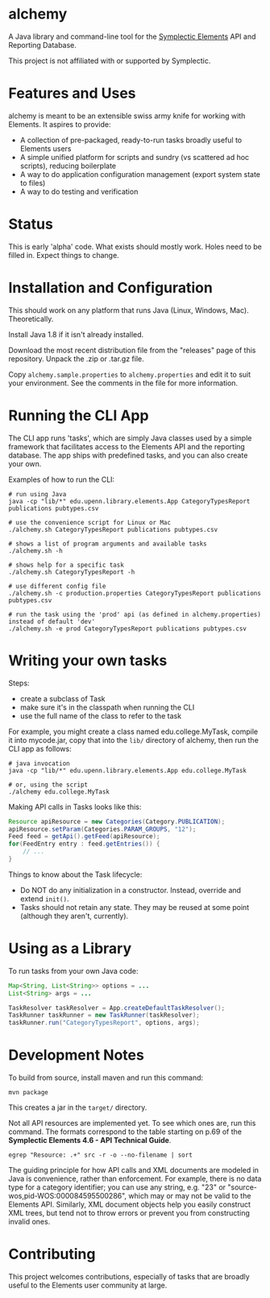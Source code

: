 
# alchemy

A Java library and command-line tool for the
[Symplectic Elements](http://symplectic.co.uk/products/elements/) API and Reporting Database.

This project is not affiliated with or supported by Symplectic.

# Features and Uses

alchemy is meant to be an extensible swiss army knife for working with
Elements. It aspires to provide:

- A collection of pre-packaged, ready-to-run tasks broadly useful to
  Elements users
- A simple unified platform for scripts and sundry (vs scattered ad
  hoc scripts), reducing boilerplate
- A way to do application configuration management (export system state to files)
- A way to do testing and verification

# Status

This is early 'alpha' code. What exists should mostly work. Holes need
to be filled in. Expect things to change.

# Installation and Configuration

This should work on any platform that runs Java (Linux, Windows, Mac). Theoretically.

Install Java 1.8 if it isn't already installed.

Download the most recent distribution file from the "releases" page of
this repository. Unpack the .zip or .tar.gz file.

Copy `alchemy.sample.properties` to `alchemy.properties`
and edit it to suit your environment. See the comments in the file for
more information.

# Running the CLI App

The CLI app runs 'tasks', which are simply Java classes used by a
simple framework that facilitates access to the Elements API and the
reporting database. The app ships with predefined tasks, and
you can also create your own.

Examples of how to run the CLI:

```
# run using Java
java -cp "lib/*" edu.upenn.library.elements.App CategoryTypesReport publications pubtypes.csv

# use the convenience script for Linux or Mac
./alchemy.sh CategoryTypesReport publications pubtypes.csv

# shows a list of program arguments and available tasks
./alchemy.sh -h

# shows help for a specific task
./alchemy.sh CategoryTypesReport -h

# use different config file
./alchemy.sh -c production.properties CategoryTypesReport publications pubtypes.csv

# run the task using the 'prod' api (as defined in alchemy.properties) instead of default 'dev'
./alchemy.sh -e prod CategoryTypesReport publications pubtypes.csv
```

# Writing your own tasks

Steps:

- create a subclass of Task
- make sure it's in the classpath when running the CLI
- use the full name of the class to refer to the task 

For example, you might create a class named edu.college.MyTask,
compile it into mycode.jar, copy that into the `lib/` directory of
alchemy, then run the CLI app as follows:

```
# java invocation
java -cp "lib/*" edu.upenn.library.elements.App edu.college.MyTask

# or, using the script
./alchemy edu.college.MyTask
```

Making API calls in Tasks looks like this:

```java
Resource apiResource = new Categories(Category.PUBLICATION);
apiResource.setParam(Categories.PARAM_GROUPS, "12");
Feed feed = getApi().getFeed(apiResource);
for(FeedEntry entry : feed.getEntries()) {
    // ...
}
```

Things to know about the Task lifecycle:

- Do NOT do any initialization in a constructor. Instead, 
  override and extend `init()`.
- Tasks should not retain any state. They may be reused at some point
  (although they aren't, currently).

# Using as a Library

To run tasks from your own Java code:

```java
Map<String, List<String>> options = ...
List<String> args = ...

TaskResolver taskResolver = App.createDefaultTaskResolver();
TaskRunner taskRunner = new TaskRunner(taskResolver);
taskRunner.run("CategoryTypesReport", options, args);
```

# Development Notes

To build from source, install maven and run this command:

```
mvn package
```

This creates a jar in the `target/` directory.

Not all API resources are implemented yet. To see which ones are, 
run this command. The formats correspond to the table starting on p.69 
of the **Symplectic Elements 4.6 - API Technical Guide**.

```
egrep "Resource: .+" src -r -o --no-filename | sort
```

The guiding principle for how API calls and XML documents are modeled
in Java is convenience, rather than enforcement. For example, there is
no data type for a category identifier; you can use any string, e.g.
"23" or "source-wos,pid-WOS:000084595500286", which may or may not be
valid to the Elements API. Similarly, XML document objects help you
easily construct XML trees, but tend not to throw errors or prevent
you from constructing invalid ones.

# Contributing

This project welcomes contributions, especially of tasks that are
broadly useful to the Elements user community at large.
